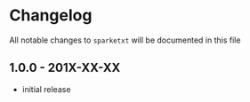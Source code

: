 # Changelog

All notable changes to `sparketxt` will be documented in this file

## 1.0.0 - 201X-XX-XX

- initial release
